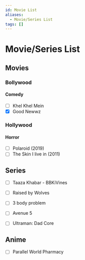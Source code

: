 ```yaml
---
id: Movie List
aliases:
  - Movie/Series List
tags: []
---
```


# Movie/Series List

## Movies

### Bollywood

#### Comedy

- [ ] Khel Khel Mein
- [x] Good Newwz

### Hollywood

#### Horror

- [ ] Polaroid (2019)
- [ ] The Skin I live in (2011)

## Series

- [ ] Taaza Khabar - BBKiVines
- [ ] Raised by Wolves
- [ ] 3 body problem
- [ ] Avenue 5
- [ ] Ultraman: Dad Core


## Anime

- [ ] Parallel World Pharmacy
